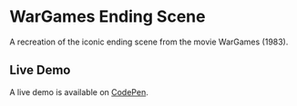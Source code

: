 # WarGames Ending Scene
A recreation of the iconic ending scene from the movie WarGames (1983).

## Live Demo
A live demo is available on [CodePen](https://codepen.io/GeorgePark/full/MXmBNg).